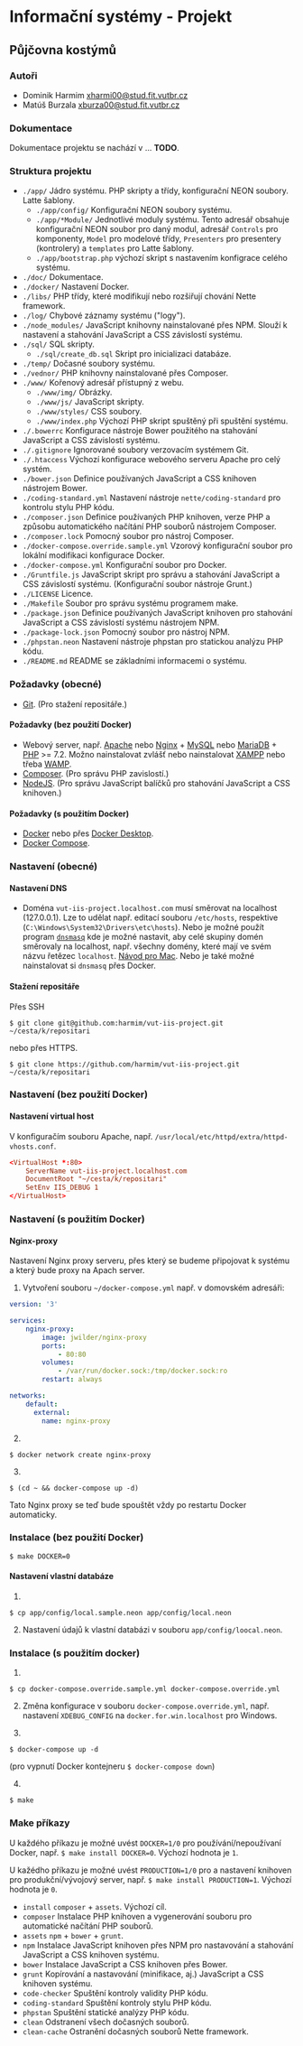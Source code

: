 # Informační systémy - Projekt
## Půjčovna kostýmů


### Autoři
- Dominik Harmim <xharmi00@stud.fit.vutbr.cz>
- Matúš Burzala <xburza00@stud.fit.vutbr.cz>


### Dokumentace
Dokumentace projektu se nachází v ... **TODO**.


### Struktura projektu
- `./app/` Jádro systému. PHP skripty a třídy, konfigurační NEON soubory. Latte šablony.
  * `./app/config/` Konfigurační NEON soubory systému.
  * `./app/*Module/` Jednotlivé moduly systému. Tento adresář obsahuje konfigurační NEON soubor pro daný modul,
    adresář `Controls` pro komponenty, `Model` pro modelové třídy, `Presenters` pro presentery (kontrolery) a 
    `templates` pro Latte šablony.
  * `./app/bootstrap.php` výchozí skript s nastavením konfigrace celého systému.
- `./doc/` Dokumentace.
- `./docker/` Nastavení Docker.
- `./libs/` PHP třídy, které modifikují nebo rozšiřují chování Nette framework.
- `./log/` Chybové záznamy systému ("logy").
- `./node_modules/` JavaScript knihovny nainstalované přes NPM. Slouží k nastavení a stahování JavaScript a CSS
  závislostí systému.
- `./sql/` SQL skripty.
  * `./sql/create_db.sql` Skript pro inicializaci databáze.
- `./temp/` Dočasné soubory systému.
- `./vednor/` PHP knihovny nainstalované přes Composer.
- `./www/` Kořenový adresář přístupný z webu.
  * `./www/img/` Obrázky.
  * `./www/js/` JavaScript skripty.
  * `./www/styles/` CSS soubory.
  * `./www/index.php` Výchozí PHP skript spuštěný při spuštění systému.
- `./.bowerrc` Konfigurace nástroje Bower použitého na stahování JavaScript a CSS závislostí systému.
- `./.gitignore` Ignorované soubory verzovacím systémem Git.
- `./.htaccess` Výchozí konfigurace webového serveru Apache pro celý systém.
- `./bower.json` Definice používaných JavaScript a CSS knihoven nástrojem Bower.
- `./coding-standard.yml` Nastavení nástroje `nette/coding-standard` pro kontrolu stylu PHP kódu.
- `./composer.json` Definice používaných PHP knihoven, verze PHP a způsobu automatického načítání PHP souborů
  nástrojem Composer.
- `./composer.lock` Pomocný soubor pro nástroj Composer.
- `./docker-compose.override.sample.yml` Vzorový konfigurační soubor pro lokální modifikaci konfigurace Docker.
- `./docker-compose.yml` Konfigurační soubor pro Docker.
- `./Gruntfile.js` JavaScript skript pro správu a stahování JavaScript a CSS závislostí systému.
  (Konfigurační soubor nástroje Grunt.)
- `./LICENSE` Licence.
- `./Makefile` Soubor pro správu systému programem make.
- `./package.json` Definice používaných JavaScript knihoven pro stahování JavaScript a CSS závislostí systému
  nástrojem NPM.
- `./package-lock.json` Pomocný soubor pro nástroj NPM.
- `./phpstan.neon` Nastavení nástroje phpstan pro statickou analýzu PHP kódu.
- `./README.md` README se základními informacemi o systému.


### Požadavky (obecné)
- [Git](https://git-scm.com/downloads). (Pro stažení repositáře.)

#### Požadavky (bez použití Docker)
- Webový server, např. [Apache](http://httpd.apache.org/download.cgi) nebo [Nginx](http://nginx.org/en/download.html) +
[MySQL](https://www.mysql.com/downloads) nebo [MariaDB](https://mariadb.org/download) +
[PHP](http://php.net/downloads.php) >= 7.2. Možno nainstalovat zvlášť nebo nainstalovat
[XAMPP](https://www.apachefriends.org/download.html) nebo třeba [WAMP](http://www.wampserver.com/en).
- [Composer](https://getcomposer.org/download). (Pro správu PHP zavislostí.)
- [NodeJS](https://nodejs.org/en/download). (Pro správu JavaScript balíčků pro stahování JavaScript a CSS knihoven.)

#### Požadavky (s použitím Docker)
- [Docker](https://www.docker.com/products/docker-engine#/download) nebo přes
[Docker Desktop](https://www.docker.com/products/docker-desktop).
- [Docker Compose](https://docs.docker.com/compose/install/#install-compose).


### Nastavení (obecné)

#### Nastavení DNS
- Doména `vut-iis-project.localhost.com` musí směrovat na localhost (127.0.0.1).
Lze to udělat např. editací souboru `/etc/hosts`, respektive (`C:\Windows\System32\Drivers\etc\hosts`).
Nebo je možné použít program [`dnsmasq`](http://www.thekelleys.org.uk/dnsmasq/doc.html) kde je možné
nastavit, aby celé skupiny domén směrovaly na localhost, např. všechny domény, které mají ve svém
názvu řetězec `localhost`. [Návod pro Mac](https://getgrav.org/blog/macos-mojave-apache-mysql-vhost-apc).
Nebo je také možné nainstalovat si `dnsmasq` přes Docker.

#### Stažení repositáře
Přes SSH
```
$ git clone git@github.com:harmim/vut-iis-project.git ~/cesta/k/repositari
```
nebo přes HTTPS.
```
$ git clone https://github.com/harmim/vut-iis-project.git ~/cesta/k/repositari
```


### Nastavení (bez použití Docker)

#### Nastavení virtual host
V konfiguračím souboru Apache, např. `/usr/local/etc/httpd/extra/httpd-vhosts.conf`.
```conf
<VirtualHost *:80>
	ServerName vut-iis-project.localhost.com
	DocumentRoot "~/cesta/k/repositari"
	SetEnv IIS_DEBUG 1
</VirtualHost>
```


### Nastavení (s použitím Docker)

#### Nginx-proxy
Nastavení Nginx proxy serveru, přes který se budeme připojovat k systému a který bude proxy na Apach server.

1. Vytvoření souboru `~/docker-compose.yml` např. v domovském adresáři:
```yml
version: '3'

services:
    nginx-proxy:
        image: jwilder/nginx-proxy
        ports:
            - 80:80
        volumes:
            - /var/run/docker.sock:/tmp/docker.sock:ro
        restart: always

networks:
    default:
      external:
        name: nginx-proxy
```

2.
```
$ docker network create nginx-proxy
```

3.
```
$ (cd ~ && docker-compose up -d)
```
Tato Nginx proxy se teď bude spouštět vždy po restartu Docker automaticky.


### Instalace (bez použití Docker)
```
$ make DOCKER=0
```

#### Nastavení vlastní databáze
1.
```
$ cp app/config/local.sample.neon app/config/local.neon
```

2. Nastavení údajů k vlastní databázi v souboru `app/config/loocal.neon`.


### Instalace (s použitím docker)
1.
```
$ cp docker-compose.override.sample.yml docker-compose.override.yml
```

2. Změna konfigurace v souboru `docker-compose.override.yml`, např. nastavení `XDEBUG_CONFIG` na 
`docker.for.win.localhost` pro Windows.

3.
```
$ docker-compose up -d
```
(pro vypnutí Docker kontejneru `$ docker-compose down`)

4.
```
$ make
```


### Make příkazy
U každého příkazu je možné uvést `DOCKER=1/0` pro používání/nepoužívaní Docker, např. `$ make install DOCKER=0`.
Výchozí hodnota je `1`.

U kažédho příkazu je možné uvést `PRODUCTION=1/0` pro a nastavení knihoven pro produkční/vývojový server,
např. `$ make install PRODUCTION=1`. Výchozí hodnota je `0`.

- `install` `composer` + `assets`. Výchozí cíl.
- `composer` Instalace PHP knihoven a vygenerování souboru pro automatické načítání PHP souborů.
- `assets` `npm` + `bower` + `grunt`.
- `npm` Instalace JavaScript knihoven přes NPM pro nastavování a stahování JavaScript a CSS knihoven systému. 
- `bower` Instalace JavaScript a CSS knihoven přes Bower.
- `grunt` Kopírování a nastavování (minifikace, aj.) JavaScript a CSS knihoven systému.
- `code-checker` Spuštění kontroly validity PHP kódu.
- `coding-standard` Spuštění kontroly stylu PHP kódu.
- `phpstan` Spuštění statické analýzy PHP kódu.
- `clean` Odstranení všech dočasných souborů.
- `clean-cache` Ostranění dočasných souborů Nette framework.

